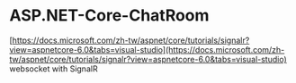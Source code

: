 # ASP.NET-Core-ChatRoom
[https://docs.microsoft.com/zh-tw/aspnet/core/tutorials/signalr?view=aspnetcore-6.0&tabs=visual-studio](https://docs.microsoft.com/zh-tw/aspnet/core/tutorials/signalr?view=aspnetcore-6.0&tabs=visual-studio)
websocket with SignalR
